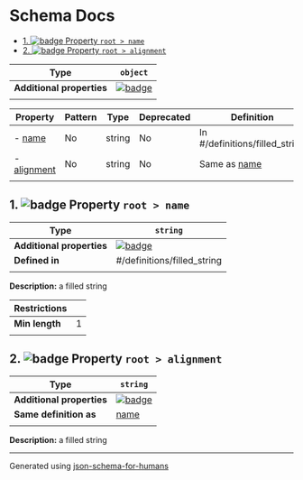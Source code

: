 # Schema Docs

- [1. ![badge](https://img.shields.io/badge/Optional-yellow) Property `root > name`](#name)
- [2. ![badge](https://img.shields.io/badge/Optional-yellow) Property `root > alignment`](#alignment)

| Type                      | `object`                                                                                         |
| ------------------------- | ------------------------------------------------------------------------------------------------ |
| **Additional properties** | [![badge](https://img.shields.io/badge/Not+allowed-red)](# "Additional Properties not allowed.") |
|                           |                                                                                                  |

| Property                   | Pattern | Type   | Deprecated | Definition                     | Title/Description |
| -------------------------- | ------- | ------ | ---------- | ------------------------------ | ----------------- |
| - [name](#name )           | No      | string | No         | In #/definitions/filled_string | a filled string   |
| - [alignment](#alignment ) | No      | string | No         | Same as [name](#name )         | a filled string   |
|                            |         |        |            |                                |                   |

## <a name="name"></a>1. ![badge](https://img.shields.io/badge/Optional-yellow) Property `root > name`

| Type                      | `string`                                                                                                            |
| ------------------------- | ------------------------------------------------------------------------------------------------------------------- |
| **Additional properties** | [![badge](https://img.shields.io/badge/Any+type-allowed-green)](# "Additional Properties of any type are allowed.") |
| **Defined in**            | #/definitions/filled_string                                                                                         |
|                           |                                                                                                                     |

**Description:** a filled string

| Restrictions   |   |
| -------------- | - |
| **Min length** | 1 |
|                |   |

## <a name="alignment"></a>2. ![badge](https://img.shields.io/badge/Optional-yellow) Property `root > alignment`

| Type                      | `string`                                                                                                            |
| ------------------------- | ------------------------------------------------------------------------------------------------------------------- |
| **Additional properties** | [![badge](https://img.shields.io/badge/Any+type-allowed-green)](# "Additional Properties of any type are allowed.") |
| **Same definition as**    | [name](#name)                                                                                                       |
|                           |                                                                                                                     |

**Description:** a filled string

----------------------------------------------------------------------------------------------------------------------------
Generated using [json-schema-for-humans](https://github.com/coveooss/json-schema-for-humans)